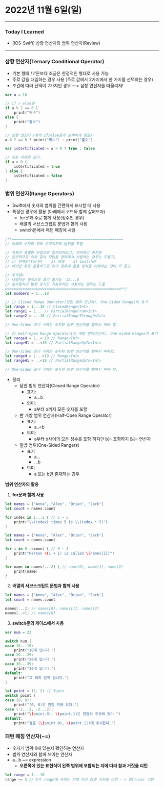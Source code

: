 # 2022년 11월 6일(일)

---

### Today I Learned 

- [iOS-Swift] 삼항 연산자와 범위 연산자(Review)

---

### 삼항 연산자(Ternary Conditional Operator)

- 기본 형태 / if문보다 조금은 한정적인 형태로 사용 가능
- 주로 값을 대입하는 경우 사용 (주로 값에서 2가지에서 한 가지를 선택하는 경우)
- 조건에 따라 선택이 2가지인 경우 —> 삼항 연산자를 떠올리자!

```swift
var a = 10 

// if / else문 
if a % 2 == 0 {
    print("짝수")
else {
    print("홀수")
}

// 삼항 연산자 (위의 if/else문과 완벽하게 동일)
a % 2 == 0 ? print("짝수") : print("홀수")

var isCertificated = a > 0 ? true : false 

// 위는 아래와 같다.
if a > 0 {
    isCertificated = true
} else {
    isCertificated = false
}
```

### 범위 연산자(Range Operators)

- Swift에서 숫자의 범위를 간편하게 표시할 때 사용
- 특정한 경우에 활용 (아래에서 코드와 함께 살펴보자)
  - for문과 주로 함께 사용(정수인 경우)
  - 배열의 서브스크립트 문법과 함께 사용
  - switch문에서 패턴 매칭에 사용

```swift
/**===================================================
// 아래의 숫자와 위의 숫자까지의 범위를 포함

// 자체가 특별한 타입으로 정의되어있고, 의미하긴 하지만
// 일반적으로 위와 같이 타입을 정의해서 사용하는 경우는 드물고,
// 1) 반복문(for문)    2) 배열    3) switch문
// 에서만 주로 활용하므로 위의 경우에 활용 방식을 이해하는 것이 더 중요

// 주의점>
// 내림차순 형식으로 표기 불가능  12...0
// 실수형식의 범위 표기도 가능하지만 사용하는 경우는 드뭄
=====================================================**/
let numbers = 1...10 

// 1) Closed Range Operator(닫힌 범위 연산자), One-Sided Ranges의 표기 
let range = 1...10 // ClosedRange<Int>
let range1 = 1... // PartialRangeFrom<Int>
let range2 = ...10 // PartialRangeThrough<Int>

// One-Sided 표기 시에는 숫자와 범위 연산자를 붙여서 써야 함.

// 2) Half-Open Range Operator(반 개방 범위연산자), One-Sided Ranges의 표기 
let rangeH = 1..< 10 // Range<Int>
let rangeH1 = ..<10 // PartialRangeUpTo<Int>

// One-Sided 표기 시에는 숫자와 범위 연산자를 붙여서 써야함.
let rangeH = 1 ..<10 // Range<Int>
let rangeH1 = ..<10 // PartialRangeUpTo<Int>

// One-Sided 표기 시에는 숫자와 범위 연산자를 붙여서 써야 함.
```

- 정리
  - 닫힌 범위 연산자(Closed Range Operator)
    - 표기:
      - a…b
    - 의미:
      - a부터 b까지 모든 숫자를 포함
  - 반 개방 범위 연산자(Half-Open Range Operator)
    - 표기:
      - a..<b
    - 의미:
      - a부터 b사이의 모든 정수를 포함 하지만 b는 포함하지 않는 연산자
  - 일방 범위(One-Sided Rangers)
    - 표기
      - a…
      - …b
    - 의미
      - a 또는 b만 존재하는 경우

**범위 연산자의 활용**

1. **for문과 함께 사용**

```swift
let names = ["Anna", "Alex", "Brian", "Jack"]
let count = names.count

for index in 1...5 { // 1 ~ 5 
    print("\\(index) times 5 is \\(index * 5)")
}

let names = ["Anna", "Alex", "Brian", "Jack"]
let count = names.count

for i in 0..<count { // 0 ~ 3 
    print("Person \(i + 1) is called \(names[i])")
}

for name in names[...2] { // name[0], name[1], name[2]
    print(name)
}
```

2. **배열의 서브스크립트 문법과 함께 사용**

```swift
let names = ["Anna", "Alex", "Brian", "Jack"]
let count = names.count

names[...2] // names[0], names[1], names[2]
names[..<1] // names[0]
```

3. **switch문의 케이스에서 사용**

```swift
var num = 23 

switch num {
case 10...19:
    print("10대 입니다.")
case 20...29:
    print("20대 입니다.")
case 30...39:
    print("30대 입니다.")
default:
    print("그 외의 범위 입니다.")
}

let point = (1, 2) // Tuple
switch point {
case (0, 0):
    print("(0, 0)은 원점 위에 있다.")
case (-2...2, -2...2):
    print("\(point.0), \(point.1)은 원점의 주위에 있다.")
default:
    print("점은 (\(point.0), \(point.1))에 위치한다.")
```

### 패턴 매칭 연산자(~=)

- 숫자가 범위내에 있는지 확인하는 연산자
- 범위 연산자와 함께 쓰이는 연산자
- a…b ~= expression
  - **오른쪽에 있는 표현식이 왼쪽 범위에 포함되는 지에 따라 참과 거짓을 리턴**

```swift
let range = 1...10
range ~= 5 // 5가 range에 속하는 지에 따라 참과 거짓을 리턴 --> 참(true) 리턴 
```